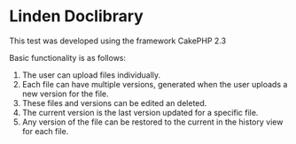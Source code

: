 Linden Doclibrary
=======

This test was developed using the framework CakePHP 2.3

Basic functionality is as follows:


1. The user can upload files individually.
2. Each file can have multiple versions, generated when the user uploads a new version for the file.
3. These files and versions can be edited an deleted.
4. The current version is the last version updated for a specific file.
5. Any version of the file can be restored to the current in the history view for each file.
